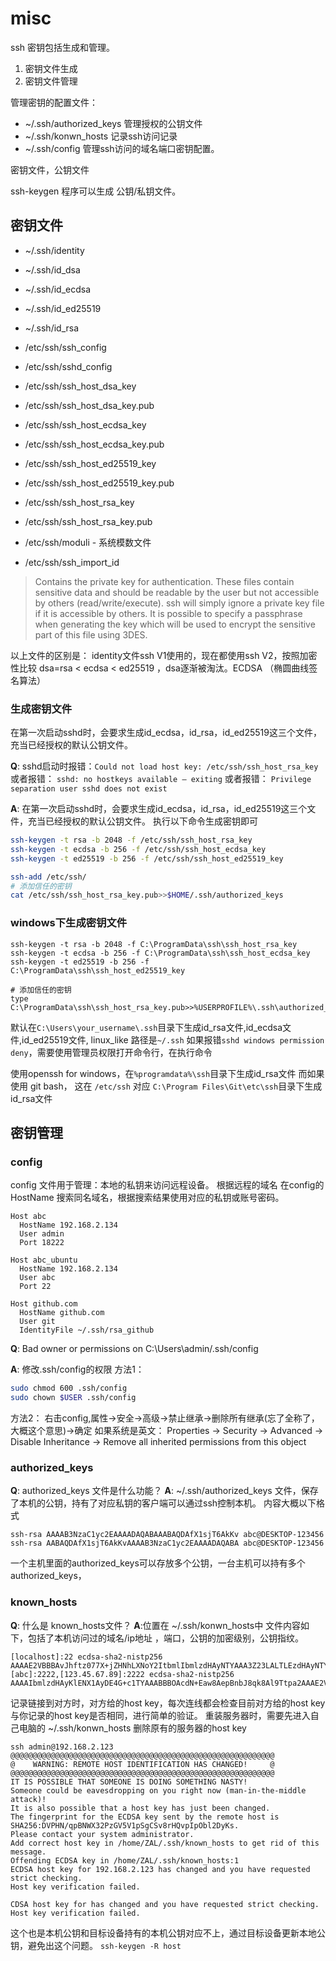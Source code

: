 # misc

ssh 密钥包括生成和管理。

1. 密钥文件生成
2. 密钥文件管理


管理密钥的配置文件：
- ~/.ssh/authorized_keys 管理授权的公钥文件
- ~/.ssh/konwn_hosts   记录ssh访问记录
- ~/.ssh/config       管理ssh访问的域名端口密钥配置。

密钥文件，公钥文件

ssh-keygen 程序可以生成 公钥/私钥文件。


## 密钥文件

- ~/.ssh/identity
- ~/.ssh/id_dsa
- ~/.ssh/id_ecdsa
- ~/.ssh/id_ed25519
- ~/.ssh/id_rsa


- /etc/ssh/ssh_config  
- /etc/ssh/sshd_config  
- /etc/ssh/ssh_host_dsa_key  
- /etc/ssh/ssh_host_dsa_key.pub  
- /etc/ssh/ssh_host_ecdsa_key  
- /etc/ssh/ssh_host_ecdsa_key.pub  
- /etc/ssh/ssh_host_ed25519_key  
- /etc/ssh/ssh_host_ed25519_key.pub  
- /etc/ssh/ssh_host_rsa_key  
- /etc/ssh/ssh_host_rsa_key.pub
- /etc/ssh/moduli         - 系统模数文件
- /etc/ssh/ssh_import_id



> Contains the private key for authentication.  These files contain sensitive data and should be readable by the user but not accessible by others (read/write/execute).  ssh will simply ignore a private key file if it is accessible by others.  It is possible to specify a passphrase when generating the key which will be used to encrypt the sensitive part of this file using 3DES.

以上文件的区别是：
identity文件ssh V1使用的，现在都使用ssh V2，按照加密性比较 dsa=rsa < ecdsa < ed25519 ，dsa逐渐被淘汰。ECDSA （椭圆曲线签名算法）

### 生成密钥文件
在第一次启动sshd时，会要求生成id_ecdsa，id_rsa，id_ed25519这三个文件，充当已经授权的默认公钥文件。


**Q**: sshd启动时报错：`Could not load host key: /etc/ssh/ssh_host_rsa_key`
或者报错： `sshd: no hostkeys available — exiting`
或者报错： `Privilege separation user sshd does not exist `


**A**:  在第一次启动sshd时，会要求生成id_ecdsa，id_rsa，id_ed25519这三个文件，充当已经授权的默认公钥文件。
执行以下命令生成密钥即可
``` bash
ssh-keygen -t rsa -b 2048 -f /etc/ssh/ssh_host_rsa_key
ssh-keygen -t ecdsa -b 256 -f /etc/ssh/ssh_host_ecdsa_key
ssh-keygen -t ed25519 -b 256 -f /etc/ssh/ssh_host_ed25519_key

ssh-add /etc/ssh/
# 添加信任的密钥
cat /etc/ssh/ssh_host_rsa_key.pub>>$HOME/.ssh/authorized_keys 

```

### windows下生成密钥文件
```
ssh-keygen -t rsa -b 2048 -f C:\ProgramData\ssh\ssh_host_rsa_key
ssh-keygen -t ecdsa -b 256 -f C:\ProgramData\ssh\ssh_host_ecdsa_key
ssh-keygen -t ed25519 -b 256 -f C:\ProgramData\ssh\ssh_host_ed25519_key

# 添加信任的密钥
type C:\ProgramData\ssh\ssh_host_rsa_key.pub>>%USERPROFILE%\.ssh\authorized_keys
```


默认在`C:\Users\your_username\.ssh`目录下生成id_rsa文件,id_ecdsa文件,id_ed25519文件, linux_like 路径是`~/.ssh`
如果报错`sshd windows permission deny`，需要使用管理员权限打开命令行，在执行命令

使用openssh for windows，在`%programdata%\ssh`目录下生成id_rsa文件
而如果使用 git bash， 这在 `/etc/ssh` 对应 `C:\Program Files\Git\etc\ssh`目录下生成 id_rsa文件

## 密钥管理
### config

config 文件用于管理：本地的私钥来访问远程设备。
根据远程的域名 在config的 HostName 搜索同名域名，根据搜索结果使用对应的私钥或账号密码。
```
Host abc
  HostName 192.168.2.134
  User admin
  Port 18222

Host abc_ubuntu
  HostName 192.168.2.134
  User abc
  Port 22

Host github.com
  HostName github.com
  User git
  IdentityFile ~/.ssh/rsa_github
```

**Q**: Bad owner or permissions on C:\\Users\\admin/.ssh/config

**A**: 修改.ssh/config的权限
方法1： 
``` bash
sudo chmod 600 .ssh/config 
sudo chown $USER .ssh/config
```

方法2： 
右击config,属性→安全→高级→禁止继承→删除所有继承(忘了全称了，大概这个意思)→确定
如果系统是英文：
Properties -> Security -> Advanced -> Disable Inheritance -> Remove all inherited permissions from this object

### authorized_keys

**Q**: authorized_keys 文件是什么功能？
**A**: ~/.ssh/authorized_keys 文件，保存了本机的公钥，持有了对应私钥的客户端可以通过ssh控制本机。
内容大概以下格式
```
ssh-rsa AAAAB3NzaC1yc2EAAAADAQABAAABAQDAfX1sjT6AkKv abc@DESKTOP-123456
ssh-rsa AABAQDAfX1sjT6AkKvAAAAB3NzaC1yc2EAAAADAQABA abc@DESKTOP-123456
```
一个主机里面的authorized_keys可以存放多个公钥，一台主机可以持有多个authorized_keys，

### known_hosts
**Q**: 什么是 known_hosts文件？
**A**:位置在 ~/.ssh/konwn_hosts中
文件内容如下，包括了本机访问过的域名/ip地址 ，端口，公钥的加密级别，公钥指纹。
``` 
[localhost]:22 ecdsa-sha2-nistp256 AAAAE2VBBBAvJhftz077X+jZHNhLXNoY2ItbmlIbmlzdHAyNTYAAA3Z23LALTLEzdHAyNTYAAAANelNZ8hXpxlunMxfdh5UkdT08DIslgxqXiCj+yHFl+IDA1y6DdgcaIroiNQCkisQ=
[abc]:2222,[123.45.67.89]:2222 ecdsa-sha2-nistp256 AAAAIbmlzdHAyKlENX1AyDE4G+c1TYAAABBBOAcdN+Eaw8AepBnbJ8qk8Al9Ttpa2AAAE2VjZHNhLXNoYTItbmlzdHAyNTYAy3lOjIGRi9PTtXeK1qsKUZDanrPL86IzIWQPPjUWvu0=
```
记录链接到对方时，对方给的host key，每次连线都会检查目前对方给的host key 与你记录的host key是否相同，进行简单的验证。
重装服务器时，需要先进入自己电脑的 ~/.ssh/konwn_hosts 删除原有的服务器的host key


``` 
ssh admin@192.168.2.123
@@@@@@@@@@@@@@@@@@@@@@@@@@@@@@@@@@@@@@@@@@@@@@@@@@@@@@@@@@@
@    WARNING: REMOTE HOST IDENTIFICATION HAS CHANGED!     @
@@@@@@@@@@@@@@@@@@@@@@@@@@@@@@@@@@@@@@@@@@@@@@@@@@@@@@@@@@@
IT IS POSSIBLE THAT SOMEONE IS DOING SOMETHING NASTY!
Someone could be eavesdropping on you right now (man-in-the-middle attack)!
It is also possible that a host key has just been changed.
The fingerprint for the ECDSA key sent by the remote host is
SHA256:DVPHN/qpBNWX32PzGV5V1pSgCSv8rHQvpIpObl2DyKs.
Please contact your system administrator.
Add correct host key in /home/ZAL/.ssh/known_hosts to get rid of this message.
Offending ECDSA key in /home/ZAL/.ssh/known_hosts:1
ECDSA host key for 192.168.2.123 has changed and you have requested strict checking.
Host key verification failed.

CDSA host key for has changed and you have requested strict checking.
Host key verification failed.
```
这个也是本机公钥和目标设备持有的本机公钥对应不上，通过目标设备更新本地公钥，避免出这个问题。
`ssh-keygen -R host`